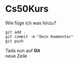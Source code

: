 # Cs50Kurs

Wie füge ich was hinzu?
```
git add .
git commit -m "Dein Kommentar"
git push 
```
Tada nun auf **Git**
<br />
neue Zeile